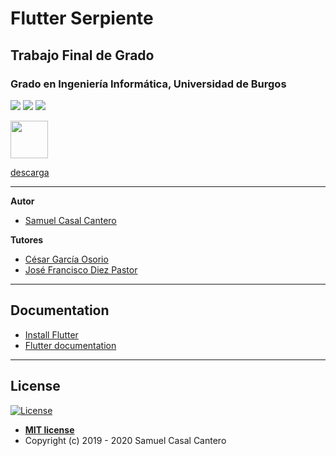 # Flutter Serpiente 
## Trabajo Final de Grado
### Grado en Ingeniería Informática, Universidad de Burgos
[![](https://img.shields.io/badge/flutter-blue?logo=flutter)](https://flutter-es.io/)
[![](https://img.shields.io/badge/dart-blue?logo=dart)](https://dart.dev/)
[![](https://img.shields.io/badge/firebase-orange?logo=firebase)](https://firebase.google.com/)

<a href="https://play.google.com/apps/test/com.ubu.flutter_snake/4">
  <img src="https://enlaps.io/wp-content/uploads/2018/10/get-it-on-google-play.png" height="60">
</a>

<a href="https://play.google.com/apps/publish/artifact/download?artifact=4789804784418907196&account=9184458375980004308">descarga</a>

---

**Autor**  
- [Samuel Casal Cantero](https://www.linkedin.com/in/samuel-casal-cantero-631022188/)

**Tutores**
- [César García Osorio](https://github.com/cgosorio)<br/>
- [José Francisco Diez Pastor](https://github.com/joseFranciscoDiez)<br>

---

## Documentation

* [Install Flutter](https://flutter.dev/get-started/)
* [Flutter documentation](https://flutter.dev/docs)

---
## License

[![License](http://img.shields.io/:license-mit-blue.svg?style=flat-square)](http://badges.mit-license.org)
- **[MIT license](http://opensource.org/licenses/mit-license.php)**
- Copyright (c) 2019 - 2020 Samuel Casal Cantero 
